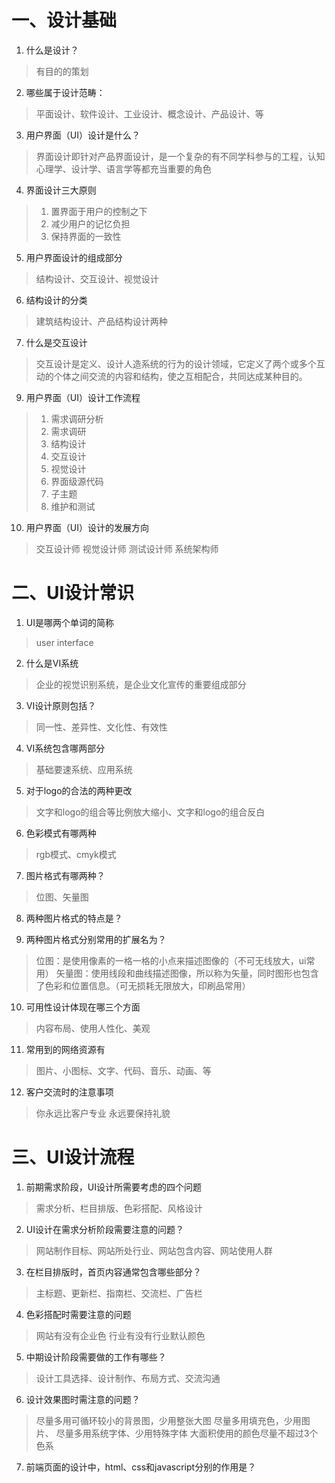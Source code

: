 # 一、设计基础
1. 什么是设计？
  > 有目的的策划
2. 哪些属于设计范畴：
  > 平面设计、软件设计、工业设计、概念设计、产品设计、等
3. 用户界面（UI）设计是什么？
  > 界面设计即针对产品界面设计，是一个复杂的有不同学科参与的工程，认知心理学、设计学、语言学等都充当重要的角色
4. 界面设计三大原则
  > 1. 置界面于用户的控制之下
  > 2. 减少用户的记忆负担
  > 3. 保持界面的一致性
5. 用户界面设计的组成部分
  > 结构设计、交互设计、视觉设计
6. 结构设计的分类
  > 建筑结构设计、产品结构设计两种
7. 什么是交互设计
  > 交互设计是定义、设计人造系统的行为的设计领域，它定义了两个或多个互动的个体之间交流的内容和结构，使之互相配合，共同达成某种目的。
9. 用户界面（UI）设计工作流程
  > 1. 需求调研分析
  > 1. 需求调研
  > 1. 结构设计
  > 1. 交互设计
  > 1. 视觉设计
  > 1. 界面级源代码
  > 1. 子主题
  > 1. 维护和测试
10. 用户界面（UI）设计的发展方向
  > 交互设计师
  > 视觉设计师
  > 测试设计师
  > 系统架构师
# 二、UI设计常识
1. UI是哪两个单词的简称
  > user interface
2. 什么是VI系统
  > 企业的视觉识别系统，是企业文化宣传的重要组成部分
3. VI设计原则包括？
  > 同一性、差异性、文化性、有效性
4. VI系统包含哪两部分
  > 基础要速系统、应用系统
5. 对于logo的合法的两种更改
  > 文字和logo的组合等比例放大缩小、文字和logo的组合反白
6. 色彩模式有哪两种
  > rgb模式、cmyk模式
7. 图片格式有哪两种？
  > 位图、矢量图
8. 两种图片格式的特点是？
  > 
9. 两种图片格式分别常用的扩展名为？
  > 位图：是使用像素的一格一格的小点来描述图像的（不可无线放大，ui常用）
  > 矢量图：使用线段和曲线描述图像，所以称为矢量，同时图形也包含了色彩和位置信息。（可无损耗无限放大，印刷品常用）
10.	可用性设计体现在哪三个方面
  > 内容布局、使用人性化、美观
11.	常用到的网络资源有
  > 图片、小图标、文字、代码、音乐、动画、等
12.	客户交流时的注意事项
  > 你永远比客户专业
  > 永远要保持礼貌
# 三、UI设计流程
1. 前期需求阶段，UI设计所需要考虑的四个问题
  > 需求分析、栏目排版、色彩搭配、风格设计
2. UI设计在需求分析阶段需要注意的问题？
  > 网站制作目标、网站所处行业、网站包含内容、网站使用人群
3. 在栏目排版时，首页内容通常包含哪些部分？
  > 主标题、更新栏、指南栏、交流栏、广告栏
4. 色彩搭配时需要注意的问题
  > 网站有没有企业色
  > 行业有没有行业默认颜色
5. 中期设计阶段需要做的工作有哪些？
  > 设计工具选择、设计制作、布局方式、交流沟通
6. 设计效果图时需注意的问题？
  > 尽量多用可循环较小的背景图，少用整张大图
  > 尽量多用填充色，少用图片、
  > 尽量多用系统字体、少用特殊字体
  > 大面积使用的颜色尽量不超过3个色系
7. 前端页面的设计中，html、css和javascript分别的作用是？
  > 
